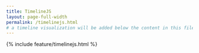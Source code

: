 ```yaml
---
title: TimelineJS
layout: page-full-width
permalink: /timelinejs.html
# a timeline visualization will be added below the content in this file
---
```

{% include feature/timelinejs.html %}